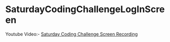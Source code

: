 # SaturdayCodingChallengeLogInScreen
Youtube Video:- [Saturday Coding Challenge Screen Recording](https://youtu.be/ukHnmFZnMUE)

